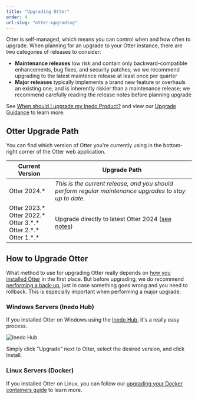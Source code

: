 ```yaml
---
title: "Upgrading Otter"
order: 4
url-slug: "otter-upgrading"
---
```


Otter is self-managed, which means you can control when and how often to upgrade. When planning for an upgrade to your Otter instance, there are two categories of releases to consider:

* **Maintenance releases** low risk and contain only backward-compatible enhancements, bug fixes, and security patches; we we recommend upgrading to the latest maintence release at least once per quarter
* **Major releases** typically implements a brand new feature or overhauls an existing one, and is inherently riskier than a maintenance release; we recommend carefully reading the release notes before planning upgrade

See [When should I upgrade my Inedo Product?](/docs/installation/upgrading#when-should-i-upgrade-my-inedo-product) and view our [Upgrade Guidance](/docs/installation/upgrading#viewing-upgrade-guidance) to learn more.

## Otter Upgrade Path
You can find which version of Otter you're currently using in the bottom-right corner of the Otter web application.

| Current Version | Upgrade Path |
| --- | --- 
| Otter&nbsp;2024.* | *This is the current release, and you should perform regular maintenance upgrades to stay up to date.*
| Otter 2023.\* <br /> Otter 2022.\* <br /> Otter 3.\*.\* <br />Otter 2.\*.\* <br />Otter 1.\*.\* | Upgrade directly to latest Otter 2024 ([see notes](/docs/otter-upgrade-2024))

## How to Upgrade Otter

What method to use for upgrading Otter really depends on [how you installed Otter](/docs/otter/installation-upgrading/otter-installation-guide) in the first place. But before upgrading, we do recommend [performing a back-up](/docs/installation/backing-up-restoring), just in case something goes wrong and you need to rollback. This is especially important when performing a major upgrade.

### Windows Servers (Inedo Hub)
If you installed Otter on Windows using the [Inedo Hub](/docs/installation/windows/desktophub-overview), it's a really easy process.

![Inedo Hub](/resources/docs/Inedo%20Hub%20Home%202.png)

Simply click "Upgrade" next to Otter, select the desired version, and click Install.

### Linux Servers (Docker)

If you installed Otter on Linux, you can follow our [upgrading your Docker containers guide](/docs/installation/linux/installation-upgrading-docker-containers) to learn more.
